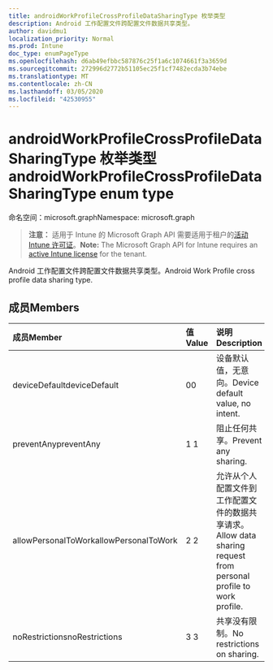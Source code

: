 ```yaml
---
title: androidWorkProfileCrossProfileDataSharingType 枚举类型
description: Android 工作配置文件跨配置文件数据共享类型。
author: davidmu1
localization_priority: Normal
ms.prod: Intune
doc_type: enumPageType
ms.openlocfilehash: d6ab49efbbc587876c25f1a6c1074661f3a3659d
ms.sourcegitcommit: 272996d2772b51105ec25f1cf7482ecda3b74ebe
ms.translationtype: MT
ms.contentlocale: zh-CN
ms.lasthandoff: 03/05/2020
ms.locfileid: "42530955"
---
```

# <a name="androidworkprofilecrossprofiledatasharingtype-enum-type"></a><span data-ttu-id="b288f-103">androidWorkProfileCrossProfileDataSharingType 枚举类型</span><span class="sxs-lookup"><span data-stu-id="b288f-103">androidWorkProfileCrossProfileDataSharingType enum type</span></span>

<span data-ttu-id="b288f-104">命名空间：microsoft.graph</span><span class="sxs-lookup"><span data-stu-id="b288f-104">Namespace: microsoft.graph</span></span>

> <span data-ttu-id="b288f-105">**注意：** 适用于 Intune 的 Microsoft Graph API 需要适用于租户的[活动 Intune 许可证](https://go.microsoft.com/fwlink/?linkid=839381)。</span><span class="sxs-lookup"><span data-stu-id="b288f-105">**Note:** The Microsoft Graph API for Intune requires an [active Intune license](https://go.microsoft.com/fwlink/?linkid=839381) for the tenant.</span></span>

<span data-ttu-id="b288f-106">Android 工作配置文件跨配置文件数据共享类型。</span><span class="sxs-lookup"><span data-stu-id="b288f-106">Android Work Profile cross profile data sharing type.</span></span>

## <a name="members"></a><span data-ttu-id="b288f-107">成员</span><span class="sxs-lookup"><span data-stu-id="b288f-107">Members</span></span>
|<span data-ttu-id="b288f-108">成员</span><span class="sxs-lookup"><span data-stu-id="b288f-108">Member</span></span>|<span data-ttu-id="b288f-109">值</span><span class="sxs-lookup"><span data-stu-id="b288f-109">Value</span></span>|<span data-ttu-id="b288f-110">说明</span><span class="sxs-lookup"><span data-stu-id="b288f-110">Description</span></span>|
|:---|:---|:---|
|<span data-ttu-id="b288f-111">deviceDefault</span><span class="sxs-lookup"><span data-stu-id="b288f-111">deviceDefault</span></span>|<span data-ttu-id="b288f-112">0</span><span class="sxs-lookup"><span data-stu-id="b288f-112">0</span></span>|<span data-ttu-id="b288f-113">设备默认值，无意向。</span><span class="sxs-lookup"><span data-stu-id="b288f-113">Device default value, no intent.</span></span>|
|<span data-ttu-id="b288f-114">preventAny</span><span class="sxs-lookup"><span data-stu-id="b288f-114">preventAny</span></span>|<span data-ttu-id="b288f-115">1 </span><span class="sxs-lookup"><span data-stu-id="b288f-115">1</span></span>|<span data-ttu-id="b288f-116">阻止任何共享。</span><span class="sxs-lookup"><span data-stu-id="b288f-116">Prevent any sharing.</span></span>|
|<span data-ttu-id="b288f-117">allowPersonalToWork</span><span class="sxs-lookup"><span data-stu-id="b288f-117">allowPersonalToWork</span></span>|<span data-ttu-id="b288f-118">2 </span><span class="sxs-lookup"><span data-stu-id="b288f-118">2</span></span>|<span data-ttu-id="b288f-119">允许从个人配置文件到工作配置文件的数据共享请求。</span><span class="sxs-lookup"><span data-stu-id="b288f-119">Allow data sharing request from personal profile to work profile.</span></span>|
|<span data-ttu-id="b288f-120">noRestrictions</span><span class="sxs-lookup"><span data-stu-id="b288f-120">noRestrictions</span></span>|<span data-ttu-id="b288f-121">3 </span><span class="sxs-lookup"><span data-stu-id="b288f-121">3</span></span>|<span data-ttu-id="b288f-122">共享没有限制。</span><span class="sxs-lookup"><span data-stu-id="b288f-122">No restrictions on sharing.</span></span>|




